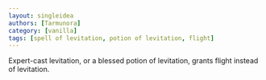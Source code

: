 ```yaml
---
layout: singleidea
authors: [Tarmunora]
category: [vanilla]
tags: [spell of levitation, potion of levitation, flight]
---
```

Expert-cast levitation, or a blessed potion of levitation, grants flight instead of levitation.
